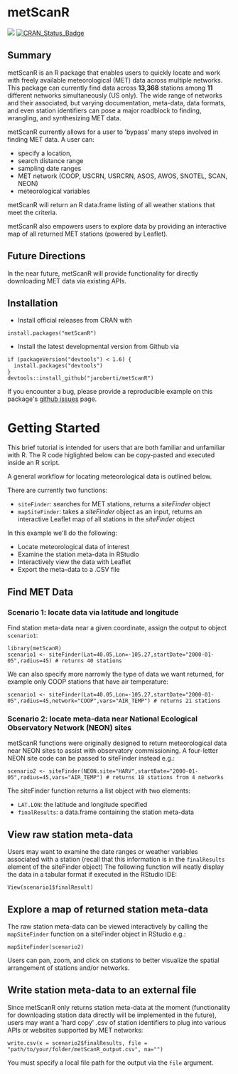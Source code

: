 # metScanR

[![](http://cranlogs.r-pkg.org/badges/metScanR)](https://cran.rstudio.com/web/packages/metScanR/index.html) 
[![CRAN_Status_Badge](http://www.r-pkg.org/badges/version/metScanR)](http://cran.r-project.org/package=metScanR)

## Summary 

metScanR is an R package that enables users to quickly locate and work with freely available meteorological (MET) data across multiple networks. This package can currently find data across **13,368** stations among **11** different networks simultaneously (US only). The wide range of networks and their associated, but varying documentation, meta-data, data formats, and even station identifiers can pose a major roadblock to finding, wrangling, and synthesizing MET data. 

metScanR currently allows for a user to 'bypass' many steps involved in finding MET data. A user can: 

* specify a location, 
* search distance range
* sampling date ranges
* MET network (COOP, USCRN, USRCRN, ASOS, AWOS, SNOTEL, SCAN, NEON)
* meteorological variables 

metScanR will return an R data.frame listing of all weather stations that meet the criteria.  

metScanR also empowers users to explore data by providing an interactive map of all returned MET stations (powered by Leaflet). 

## Future Directions

In the near future, metScanR will provide functionality for  directly downloading MET data via existing APIs. 

## Installation

* Install official releases from CRAN with 

```
install.packages("metScanR")
```

* Install the latest developmental version from Github via

```
if (packageVersion("devtools") < 1.6) {
  install.packages("devtools")
}
devtools::install_github("jaroberti/metScanR")
```

If you encounter a bug, please provide a reproducible example on this package's [github issues](https://github.com/cflagg/metScanR/issues) page. 

# Getting Started

This brief tutorial is intended for users that are both familiar and unfamiliar with R. The R code higlighted below can be copy-pasted and executed inside an R script. 

A general workflow for locating meteorological data is outlined below.

There are currently two functions: 

* `siteFinder`: searches for MET stations, returns a _siteFinder_ object
* `mapSiteFinder`: takes a _siteFinder_ object as an input, returns an interactive Leaflet map of all stations in the _siteFinder_ object

In this example we'll do the following:

* Locate meteorological data of interest
* Examine the station meta-data in RStudio
* Interactively view the data with Leaflet
* Export the meta-data to a .CSV file

## 

## Find MET Data

### Scenario 1: locate data via latitude and longitude

Find station meta-data near a given coordinate, assign the output to object `scenario1`:

```
library(metScanR)
scenario1 <- siteFinder(Lat=40.05,Lon=-105.27,startDate="2000-01-05",radius=45) # returns 40 stations
```

We can also specify more narrowly the type of data we want returned, for example only COOP stations that have air temperature: 

```
scenario1 <- siteFinder(Lat=40.05,Lon=-105.27,startDate="2000-01-05",radius=45,network="COOP",vars="AIR_TEMP") # returns 21 stations
```

### Scenario 2: locate meta-data near National Ecological Observatory Network (NEON) sites

metScanR functions were originally designed to return meteorological data near NEON sites to assist with observatory commissioning. A four-letter NEON site code can be passed to siteFinder instead e.g.: 

```
scenario2 <- siteFinder(NEON.site="HARV",startDate="2000-01-05",radius=45,vars="AIR_TEMP") # returns 18 stations from 4 networks
```

The siteFinder function returns a list object with two elements: 

* `LAT.LON`: the latitude and longitude specified 
* `finalResults`: a data.frame containing the station meta-data

## View raw station meta-data

Users may want to examine the date ranges or weather variables associated with a station (recall that this information is in the `finalResults` element of the siteFinder object) The following function will neatly display the data in a tabular format if executed in the RStudio IDE: 

```
View(scenario1$finalResult)
```

## Explore a map of returned station meta-data

The raw station meta-data can be viewed interactively by calling the `mapSiteFinder` function on a siteFinder object in RStudio e.g.: 

```
mapSiteFinder(scenario2)
```

Users can pan, zoom, and click on stations to better visualize the spatial arrangement of stations and/or networks.  


## Write station meta-data to an external file

Since metScanR only returns station meta-data at the moment (functionality for downloading station data directly will be implemented in the future), users may want a 'hard copy' .csv of station identifiers to plug into various APIs or websites supported by MET networks: 

```
write.csv(x = scenario2$finalResults, file = "path/to/your/folder/metScanR_output.csv", na="")
```

You must specify a local file path for the output via the `file` argument. 
